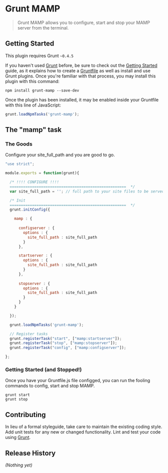 # Grunt MAMP

> Grunt MAMP allows you to configure, start and stop your MAMP server from the terminal.

## Getting Started
This plugin requires Grunt `~0.4.5`

If you haven't used [Grunt](http://gruntjs.com/) before, be sure to check out the [Getting Started](http://gruntjs.com/getting-started) guide, as it explains how to create a [Gruntfile](http://gruntjs.com/sample-gruntfile) as well as install and use Grunt plugins. Once you're familiar with that process, you may install this plugin with this command:

```shell
npm install grunt-mamp --save-dev
```

Once the plugin has been installed, it may be enabled inside your Gruntfile with this line of JavaScript:

```js
grunt.loadNpmTasks('grunt-mamp');
```

## The "mamp" task

### The Goods
Configure your site_full_path and you are good to go.

```js
"use strict";

module.exports = function(grunt){

  /* !!!! CONFIGURE !!!!
  ====================================================  */
  var site_full_path = ''; // full path to your site files to be served by MAMP (must begin with '/').

  /* Init
  ====================================================  */
  grunt.initConfig({

    mamp : {
      
      configserver : {
        options : {
          site_full_path : site_full_path
        }
      },

      startserver : {
        options : {
          site_full_path : site_full_path
        }
      },
      
      stopserver : {
        options : {
          site_full_path : site_full_path
        }
      }
    }

  });

  grunt.loadNpmTasks('grunt-mamp');

  // Register tasks
  grunt.registerTask("start", ["mamp:startserver"]);
  grunt.registerTask("stop", ["mamp:stopserver"]);
  grunt.registerTask("config", ["mamp:configserver"]);

};
```

### Getting Started (and Stopped!)
Once you have your Gruntfile.js file configged, you can run the fooling commands to config, start and stop MAMP.
```grunt config
grunt start
grunt stop
```

## Contributing
In lieu of a formal styleguide, take care to maintain the existing coding style. Add unit tests for any new or changed functionality. Lint and test your code using [Grunt](http://gruntjs.com/).

## Release History
_(Nothing yet)_
